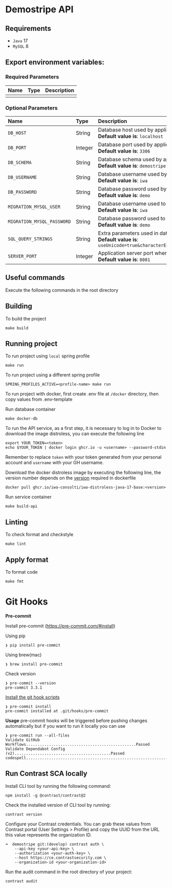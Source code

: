 # Demostripe API

## Requirements

- `Java` 17
- `MySQL` 8

## Export environment variables:

### Required Parameters

| Name | Type | Description |
|:-----|------|:------------|
|      |      |             |

### Optional Parameters

| Name                       | Type    | Description                                                                                                                                                       |
|:---------------------------|:--------|:------------------------------------------------------------------------------------------------------------------------------------------------------------------|
| `DB_HOST`                  | String  | Database host used by application.<br/>**Default value is**: `localhost`                                                                                          |
| `DB_PORT`                  | Integer | Database port used by application.<br/>**Default value is**: `3306`                                                                                               |
| `DB_SCHEMA`                | String  | Database schema used by application.<br/>**Default value is**: `demostripe`                                                                                       |
| `DB_USERNAME`              | String  | Database username used by application.<br/>**Default value is**: `iwa`                                                                                            |
| `DB_PASSWORD`              | String  | Database password used by application.<br/>**Default value is**: `demo`                                                                                           |
| `MIGRATION_MYSQL_USER`     | String  | Database username used to run the migrations.<br/>**Default value is**: `iwa `                                                                                    |
| `MIGRATION_MYSQL_PASSWORD` | String  | Database password used to run the migrations.<br/>**Default value is**: `demo`                                                                                    |
| `SQL_QUERY_STRINGS`        | String  | Extra parameters used in database connection string.<br/>**Default value is**: `useUnicode=true&characterEncoding=utf8&useSSL=false&allowPublicKeyRetrieval=true` |
| `SERVER_PORT`              | Integer | Application server port where the app is running.<br/>**Default value is**: `8081`                                                                                |

## Useful commands

Execute the following commands in the root directory

## Building

To build the project

```shell script
make build
```

## Running project

To run project using `local` spring profile

```shell script
make run
```

To run project using a different spring profile

```shell script
SPRING_PROFILES_ACTIVE=<profile-name> make run
```

To run project with docker, first create .env file at `/docker` directory, then copy values from .env-template

Run database container

```shell
make docker-db
```

To run the API service, as a first step, it is necessary to log in to Docker to download the image distroless, you can execute the following line

```shell
export YOUR_TOKEN=<token>
echo $YOUR_TOKEN | docker login ghcr.io -u <username> --password-stdin
```

Remember to replace `token` with your token generated from your personal account and `username` with your GH username.

Download the docker distroless image by executing the following line, the version number depends on the [version](https://github.com/iwa-consolti/iwa-distroless-java-base-image/pkgs/container/iwa-distroless-java-17-base) required in dockerfile

```shell
docker pull ghcr.io/iwa-consolti/iwa-distroless-java-17-base:<version>
```

Run service container

```shell
make build-api
```

## Linting

To check format and checkstyle

```shell script
make lint
```

## Apply format

To format code

```shell script
make fmt
```

# Git Hooks

**Pre-commit**

Install pre-commit (https://pre-commit.com/#install)

Using pip

```
❯ pip install pre-commit
```

Using brew(mac)

```
❯ brew install pre-commit
```

Check version

```
❯ pre-commit --version
pre-commit 3.3.1
```

[Install the git hook scripts](https://pre-commit.com/#3-install-the-git-hook-scripts)

```
❯ pre-commit install
pre-commit installed at .git/hooks/pre-commit
```

**Usage**
pre-commit hooks will be triggered before pushing changes automatically but if you want to run it locally you can use

```
❯ pre-commit run --all-files
Validate GitHub Workflows................................................Passed
Validate Dependabot Config (v2)..........................................Passed
codespell................................................................Passed
```

## Run Contrast SCA locally

Install CLI tool by running the following command:

```shell script
npm install -g @contrast/contrast@2
```

Check the installed version of CLI tool by running:

```
contrast version
```

Configure your Contrast credentials.
You can grab these values from Contrast portal (User Settings > Profile) and copy the UUID from the URL this value represents the organization ID.

```
➜  demostripe git:(develop) contrast auth \
    --api-key <your-api-key> \
    --authorization <your-auth-key> \
    --host https://ce.contrastsecurity.com \
    --organization-id <your-organization-id>
```

Run the audit command in the root directory of your project:

```shell script
contrast audit
```

